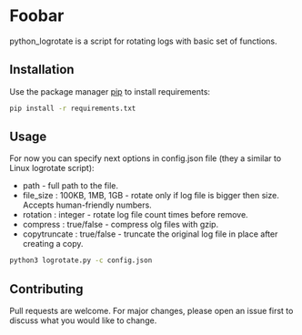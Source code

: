 # Foobar

python_logrotate is a script for rotating logs with basic set of functions.

## Installation

Use the package manager [pip](https://pip.pypa.io/en/stable/) to install requirements:

```bash
pip install -r requirements.txt
```

## Usage
For now you can specify next options in config.json file (they a similar to Linux logrotate script):
* path - full path to the file.
* file_size : 100KB, 1MB, 1GB - rotate only if log file is bigger then size. Accepts human-friendly numbers.
* rotation : integer - rotate log file count times before remove.
* compress : true/false - compress olg files with gzip.
* copytruncate : true/false - truncate the original log file in place after creating a copy.

```bash
python3 logrotate.py -c config.json
```

## Contributing
Pull requests are welcome. For major changes, please open an issue first to discuss what you would like to change.
